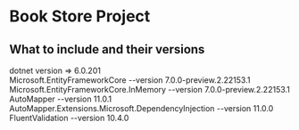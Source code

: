 # Book Store Project

## What to include and their versions
dotnet version => 6.0.201  
Microsoft.EntityFrameworkCore --version 7.0.0-preview.2.22153.1  
Microsoft.EntityFrameworkCore.InMemory --version 7.0.0-preview.2.22153.1  
AutoMapper --version 11.0.1  
AutoMapper.Extensions.Microsoft.DependencyInjection --version 11.0.0  
FluentValidation --version 10.4.0  
